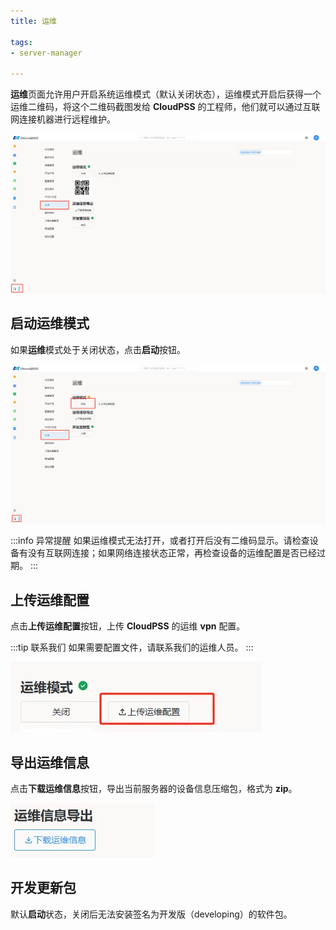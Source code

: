 ```yaml
---
title: 运维

tags: 
- server-manager

---
```


**运维**页面允许用户开启系统运维模式（默认关闭状态），运维模式开启后获得一个运维二维码，将这个二维码截图发给 **CloudPSS** 的工程师，他们就可以通过互联网连接机器进行远程维护。

![运维界面](./运维.png "运维界面")

## 启动运维模式

如果**运维**模式处于关闭状态，点击**启动**按钮。

![启动运维](./启动运维.png "启动运维")

:::info 异常提醒
如果运维模式无法打开，或者打开后没有二维码显示。请检查设备有没有互联网连接；如果网络连接状态正常，再检查设备的运维配置是否已经过期。
:::

## 上传运维配置

点击**上传运维配置**按钮，上传 **CloudPSS** 的运维 **vpn** 配置。

:::tip 联系我们
如果需要配置文件，请联系我们的运维人员。
:::

![上传运维配置](./上传运维配置.png "上传运维配置")

## 导出运维信息

点击**下载运维信息**按钮，导出当前服务器的设备信息压缩包，格式为 **zip**。

![导出运维信息](./导出运维信息.png "导出运维信息")

## 开发更新包

默认**启动**状态，关闭后无法安装签名为开发版（developing）的软件包。